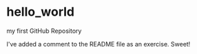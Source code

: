# hello_world
my first GitHub Repository

I've added a comment to the README file as an exercise.  Sweet!
